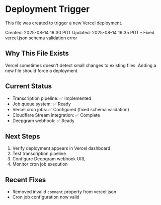 # Deployment Trigger

This file was created to trigger a new Vercel deployment.

Created: 2025-08-14 19:30 PDT
Updated: 2025-08-14 19:35 PDT - Fixed vercel.json schema validation error

## Why This File Exists

Vercel sometimes doesn't detect small changes to existing files. Adding a new file should force a deployment.

## Current Status

- Transcription pipeline: ✅ Implemented
- Job queue system: ✅ Ready
- Vercel cron jobs: ✅ Configured (fixed schema validation)
- Cloudflare Stream integration: ✅ Complete
- Deepgram webhook: ✅ Ready

## Next Steps

1. Verify deployment appears in Vercel dashboard
2. Test transcription pipeline
3. Configure Deepgram webhook URL
4. Monitor cron job execution

## Recent Fixes

- Removed invalid `comment` property from vercel.json
- Cron job configuration now valid
